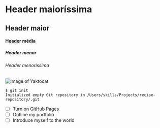 # Header maioríssima
## Header maior
#### Header média
##### Header menor
###### Header menoríssima

![Image of Yaktocat](https://octodex.github.com/images/yaktocat.png)

```
$ git init
Initialized empty Git repository in /Users/skills/Projects/recipe-repository/.git
```

- [ ] Turn on GitHub Pages
- [ ] Outline my portfolio
- [ ] Introduce myself to the world
